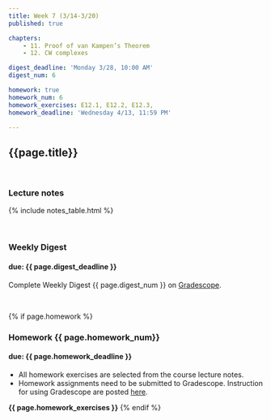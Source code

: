 ```yaml
---
title: Week 7 (3/14-3/20)
published: true

chapters:
    - 11. Proof of van Kampen’s Theorem
    - 12. CW complexes

digest_deadline: 'Monday 3/28, 10:00 AM'
digest_num: 6

homework: true
homework_num: 6
homework_exercises: E12.1, E12.2, E12.3,  
homework_deadline: 'Wednesday 4/13, 11:59 PM'

---
```


<style>
    ul {
        padding-left: 20px;
    }
</style>


## {{page.title}}



<br/>

### Lecture notes

{% include notes_table.html %}


<br/>

### Weekly Digest 
#### due: {{ page.digest_deadline }}


Complete Weekly Digest {{ page.digest_num }} on [Gradescope](https://www.gradescope.com).

<br/>


{% if page.homework %}
### Homework {{ page.homework_num}} 
#### due: {{ page.homework_deadline }}

* All homework exercises are selected from the course lecture notes.
* Homework assignments need to be submitted to Gradescope. Instruction for
using Gradescope are posted [here](https://gradescope.ubmath.info).

<b>{{ page.homework_exercises }}</b>
{% endif %}